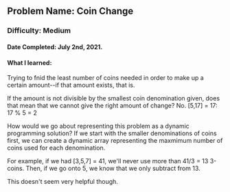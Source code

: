 ## Problem Name: Coin Change
### Difficulty: Medium
#### Date Completed: July 2nd, 2021.

#### What I learned:
Trying to fnid the least number of coins needed in order to make up a certain amount--if that amount exists, that is.

If the amount is not divisible by the smallest coin denomination given, does that mean that we cannot give the right amount of change?
No. [5,17] = 17: 17 % 5 = 2

How would we go about representing this problem as a dynamic programming solution?
If we start with the smaller denominations of coins first, we can create a dynamic array representing the maxmimum number 
of coins used for each denomination.

For example, if we had [3,5,7] = 41, we'll never use more than 41/3 = 13 3-coins. Then, if we go onto 5, we know that we 
only subtract from 13.

This doesn't seem very helpful though.

